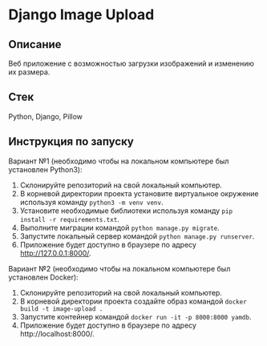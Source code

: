 # Django Image Upload
## Описание
Веб приложение с возможностью загрузки изображений и изменению их размера. 
## Стек
Python, Django, Pillow
## Инструкция по запуску
Вариант №1 (необходимо чтобы на локальном компьютере был установлен Python3):
1. Склонируйте репозиторий на свой локальный компьютер.
2. В корневой директории проекта установите виртуальное окружение используя команду `python3 -m venv venv`.
3. Установите необходимые библиотеки используя команду `pip install -r requirements.txt`.
4. Выполните миграции командой `python manage.py migrate`.
5. Запустите локальный сервер командой `python manage.py runserver`.
6. Приложение будет доступно в браузере по адресу http://127.0.0.1:8000/.

Вариант №2 (необходимо чтобы на локальном компьютере был установлен Docker):
1. Склонируйте репозиторий на свой локальный компьютер.
2. В корневой директории проекта создайте образ командой `docker build -t image-upload .`
3. Запустите контейнер командой `docker run -it -p 8000:8000 yamdb`.
4. Приложение будет доступно в браузере по адресу http://localhost:8000/.
